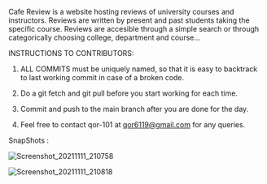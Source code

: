 Cafe Review is a website hosting reviews of university courses and instructors. Reviews are written by present and past students taking the specific course. Reviews are accesible through a simple search or through categorically choosing college, department and course...

INSTRUCTIONS TO CONTRIBUTORS:

1) ALL COMMITS must be uniquely named, so that it is easy to backtrack to last working commit in case of a broken code.

2) Do a git fetch and git pull before you start working for each time.

3) Commit and push to the main branch after you are done for the day.

4) Feel free to contact qor-101 at qor6119@gmail.com for any queries.

SnapShots :

![Screenshot_20211111_210758](https://user-images.githubusercontent.com/53957162/141326205-c942ae35-0558-47b5-b4dc-79ddc131425c.png)

![Screenshot_20211111_210818](https://user-images.githubusercontent.com/53957162/141326224-cee8c0fe-dd3a-4b92-93e6-3d9aa37e0aa3.png)
